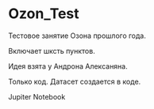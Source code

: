 # Ozon_Test

Тестовое занятие Озона прошлого года.

Включает шксть пунктов.

Идея взята у Андрона Алексаняна.

Только код. Датасет создается в коде.

Jupiter Notebook
